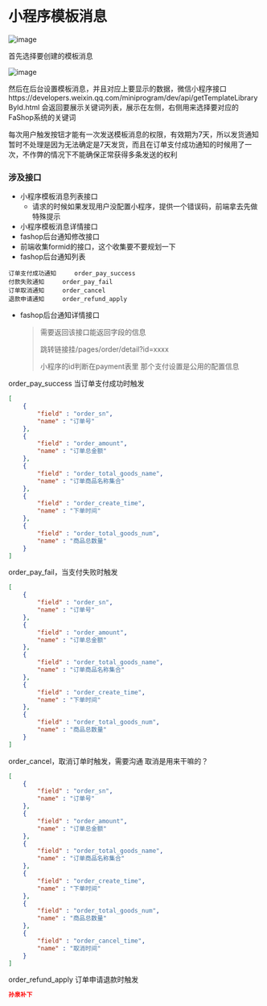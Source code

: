 # 小程序模板消息

![image](https://ws4.sinaimg.cn/large/006tNbRwgy1fykiyaiawdj317t0u07bt.jpg)

首先选择要创建的模板消息

![image](https://ws3.sinaimg.cn/large/006tNbRwgy1fykiz6rhfbj31410u0dq7.jpg)

然后在后台设置模板消息，并且对应上要显示的数据，微信小程序接口https://developers.weixin.qq.com/miniprogram/dev/api/getTemplateLibraryById.html 会返回要展示关键词列表，展示在左侧，右侧用来选择要对应的FaShop系统的关键词

每次用户触发按钮才能有一次发送模板消息的权限，有效期为7天，所以发货通知暂时不处理是因为无法确定是7天发货，而且在订单支付成功通知的时候用了一次，不作弊的情况下不能确保正常获得多条发送的权利





### 涉及接口

- 小程序模板消息列表接口
  - 请求的时候如果发现用户没配置小程序，提供一个错误码，前端拿去先做特殊提示
- 小程序模板消息详情接口
- fashop后台通知修改接口
- 前端收集formid的接口，这个收集要不要规划一下
- fashop后台通知列表

```
订单支付成功通知     order_pay_success
付款失败通知     order_pay_fail
订单取消通知     order_cancel
退款申请通知     order_refund_apply
```

- fashop后台通知详情接口

  > 需要返回该接口能返回字段的信息
  >
  > 跳转链接挂/pages/order/detail?id=xxxx
  >
  > 小程序的id判断在payment表里 那个支付设置是公用的配置信息

order_pay_success 当订单支付成功时触发

```json
[
    {
        "field" : "order_sn",
        "name" : "订单号"
    },
    {
        "field" : "order_amount",
        "name" : "订单总金额"
    },
    {
        "field" : "order_total_goods_name",
        "name" : "订单商品名称集合"
    },
    {
        "field" : "order_create_time",
        "name" : "下单时间"
    },
    {
        "field" : "order_total_goods_num",
        "name" : "商品总数量"
    }
]
```

order_pay_fail，当支付失败时触发

```json
[
    {
        "field" : "order_sn",
        "name" : "订单号"
    },
    {
        "field" : "order_amount",
        "name" : "订单总金额"
    },
    {
        "field" : "order_total_goods_name",
        "name" : "订单商品名称集合"
    },
    {
        "field" : "order_create_time",
        "name" : "下单时间"
    },
    {
        "field" : "order_total_goods_num",
        "name" : "商品总数量"
    }
]
```

order_cancel，取消订单时触发，需要沟通 取消是用来干嘛的？

```json
[
    {
        "field" : "order_sn",
        "name" : "订单号"
    },
    {
        "field" : "order_amount",
        "name" : "订单总金额"
    },
    {
        "field" : "order_total_goods_name",
        "name" : "订单商品名称集合"
    },
    {
        "field" : "order_create_time",
        "name" : "下单时间"
    },
    {
        "field" : "order_total_goods_num",
        "name" : "商品总数量"
    },
    {
        "field" : "order_cancel_time",
        "name" : "取消时间"
    }
]
```

order_refund_apply 订单申请退款时触发

```json
孙泉补下
```



